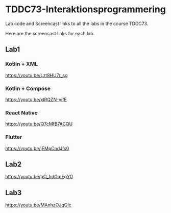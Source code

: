 # TDDC73-Interaktionsprogrammering
Lab code and Screencast links to all the labs in the course TDDC73.

Here are the screencast links for each lab.

## Lab1

### Kotlin + XML
https://youtu.be/Lzt8HU7r_sg 

### Kotlin + Compose
https://youtu.be/xIRQZN-vifE

### React Native
https://youtu.be/Q7cMfB7ACQU

### Flutter
https://youtu.be/jEMpCndJfs0

## Lab2
https://youtu.be/gO_hdOmEgY0

## Lab3
https://youtu.be/MAnhzOJqOIc
